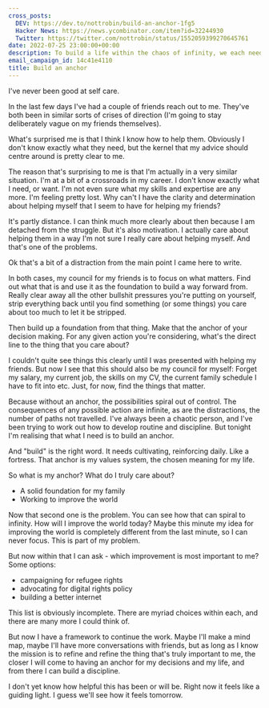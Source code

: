 ```yaml
---
cross_posts:
  DEV: https://dev.to/nottrobin/build-an-anchor-1fg5
  Hacker News: https://news.ycombinator.com/item?id=32244930
  Twitter: https://twitter.com/nottrobin/status/1552059399270645761
date: 2022-07-25 23:00:00+00:00
description: To build a life within the chaos of infinity, we each need an anchor.
email_campaign_id: 14c41e4110
title: Build an anchor
---
```


I've never been good at self care.

In the last few days I've had a couple of friends reach out to me. They've both been in similar sorts of crises of direction (I'm going to stay deliberately vague on my friends themselves).

What's surprised me is that I think I know how to help them. Obviously I don't know exactly what they need, but the kernel that my advice should centre around is pretty clear to me.

The reason that's surprising to me is that I'm actually in a very similar situation. I'm at a bit of a crossroads in my career. I don't know exactly what I need, or want. I'm not even sure what my skills and expertise are any more. I'm feeling pretty lost. Why can't I have the clarity and determination about helping myself that I seem to have for helping my friends?

It's partly distance. I can think much more clearly about then because I am detached from the struggle. But it's also motivation. I actually care about helping them in a way I'm not sure I really care about helping myself. And that's one of the problems.

Ok that's a bit of a distraction from the main point I came here to write.

In both cases, my council for my friends is to focus on what matters. Find out what that is and use it as the foundation to build a way forward from. Really clear away all the other bullshit pressures you're putting on yourself, strip everything back until you find something (or some things) you care about too much to let it be stripped.

Then build up a foundation from that thing. Make that the anchor of your decision making. For any given action you're considering, what's the direct line to the thing that you care about?

I couldn't quite see things this clearly until I was presented with helping my friends. But now I see that this should also be my council for myself: Forget my salary, my current job, the skills on my CV, the current family schedule I have to fit into etc. Just, for now, find the things that matter.

Because without an anchor, the possibilities spiral out of control. The consequences of any possible action are infinite, as are the distractions, the number of paths not travelled. I've always been a chaotic person, and I've been trying to work out how to develop routine and discipline. But tonight I'm realising that what I need is to build an anchor.

And "build" is the right word. It needs cultivating, reinforcing daily. Like a fortress. That anchor is my values system, the chosen meaning for my life.

So what is my anchor? What do I truly care about?

- A solid foundation for my family
- Working to improve the world

Now that second one is the problem. You can see how that can spiral to infinity. How will I improve the world today? Maybe this minute my idea for improving the world is completely different from the last minute, so I can never focus. This is part of my problem.

But now within that I can ask - which improvement is most important to me? Some options:

- campaigning for refugee rights
- advocating for digital rights policy
- building a better internet

This list is obviously incomplete. There are myriad choices within each, and there are many more I could think of.

But now I have a framework to continue the work. Maybe I'll make a mind map, maybe I'll have more conversations with friends, but as long as I know the mission is to refine and refine the thing that's truly important to me, the closer I will come to having an anchor for my decisions and my life, and from there I can build a discipline.

I don't yet know how helpful this has been or will be. Right now it feels like a guiding light. I guess we'll see how it feels tomorrow.